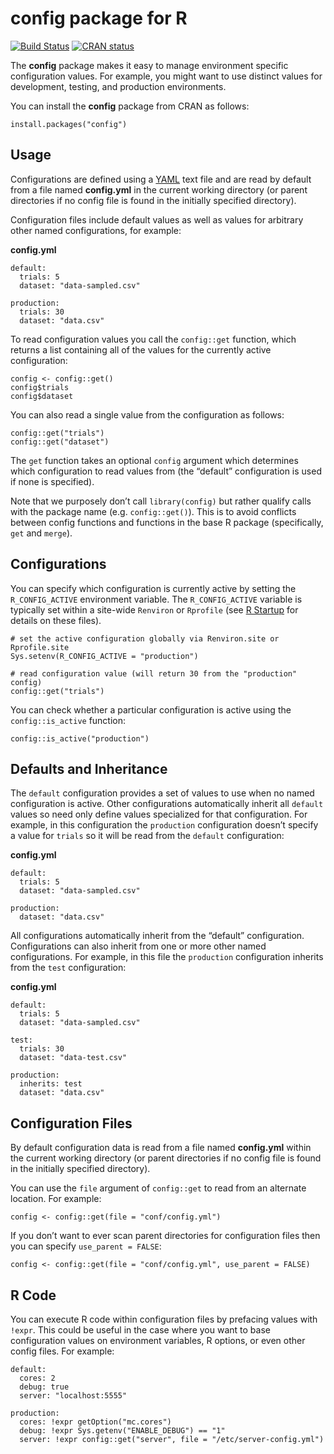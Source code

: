 
<!-- README.md is generated from README.Rmd. Please edit that file -->

config package for R
====================

<!-- badges: start -->

[![Build
Status](https://travis-ci.org/rstudio/config.svg?branch=master)](https://travis-ci.org/rstudio/config)
[![CRAN
status](https://www.r-pkg.org/badges/version/config)](https://CRAN.R-project.org/package=config)
<!-- badges: end -->

The **config** package makes it easy to manage environment specific
configuration values. For example, you might want to use distinct values
for development, testing, and production environments.

You can install the **config** package from CRAN as follows:

    install.packages("config")

Usage
-----

Configurations are defined using a
[YAML](http://www.yaml.org/about.html) text file and are read by default
from a file named **config.yml** in the current working directory (or
parent directories if no config file is found in the initially specified
directory).

Configuration files include default values as well as values for
arbitrary other named configurations, for example:

**config.yml**

    default:
      trials: 5
      dataset: "data-sampled.csv"
      
    production:
      trials: 30
      dataset: "data.csv"

To read configuration values you call the `config::get` function, which
returns a list containing all of the values for the currently active
configuration:

    config <- config::get()
    config$trials
    config$dataset

You can also read a single value from the configuration as follows:

    config::get("trials")
    config::get("dataset")

The `get` function takes an optional `config` argument which determines
which configuration to read values from (the “default” configuration is
used if none is specified).

Note that we purposely don’t call `library(config)` but rather qualify
calls with the package name (e.g. `config::get()`). This is to avoid
conflicts between config functions and functions in the base R package
(specifically, `get` and `merge`).

Configurations
--------------

You can specify which configuration is currently active by setting the
`R_CONFIG_ACTIVE` environment variable. The `R_CONFIG_ACTIVE` variable
is typically set within a site-wide `Renviron` or `Rprofile` (see [R
Startup](https://stat.ethz.ch/R-manual/R-devel/library/base/html/Startup.html)
for details on these files).

    # set the active configuration globally via Renviron.site or Rprofile.site
    Sys.setenv(R_CONFIG_ACTIVE = "production")

    # read configuration value (will return 30 from the "production" config)
    config::get("trials")

You can check whether a particular configuration is active using the
`config::is_active` function:

    config::is_active("production")

Defaults and Inheritance
------------------------

The `default` configuration provides a set of values to use when no
named configuration is active. Other configurations automatically
inherit all `default` values so need only define values specialized for
that configuration. For example, in this configuration the `production`
configuration doesn’t specify a value for `trials` so it will be read
from the `default` configuration:

**config.yml**

    default:
      trials: 5
      dataset: "data-sampled.csv"
      
    production:
      dataset: "data.csv"

All configurations automatically inherit from the “default”
configuration. Configurations can also inherit from one or more other
named configurations. For example, in this file the `production`
configuration inherits from the `test` configuration:

**config.yml**

    default:
      trials: 5
      dataset: "data-sampled.csv"

    test:
      trials: 30
      dataset: "data-test.csv"
      
    production:
      inherits: test
      dataset: "data.csv"

Configuration Files
-------------------

By default configuration data is read from a file named **config.yml**
within the current working directory (or parent directories if no config
file is found in the initially specified directory).

You can use the `file` argument of `config::get` to read from an
alternate location. For example:

    config <- config::get(file = "conf/config.yml")

If you don’t want to ever scan parent directories for configuration
files then you can specify `use_parent = FALSE`:

    config <- config::get(file = "conf/config.yml", use_parent = FALSE)

R Code
------

You can execute R code within configuration files by prefacing values
with `!expr`. This could be useful in the case where you want to base
configuration values on environment variables, R options, or even other
config files. For example:

    default:
      cores: 2
      debug: true
      server: "localhost:5555"
       
    production:
      cores: !expr getOption("mc.cores")
      debug: !expr Sys.getenv("ENABLE_DEBUG") == "1"
      server: !expr config::get("server", file = "/etc/server-config.yml")
